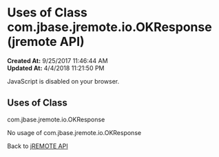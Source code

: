 # Uses of Class com.jbase.jremote.io.OKResponse (jremote API)

**Created At:** 9/25/2017 11:46:44 AM  
**Updated At:** 4/4/2018 11:21:50 PM  

<script type="text/javascript"><!--
    try {
        if (location.href.indexOf('is-external=true') == -1) {
            parent.document.title="Uses of Class com.jbase.jremote.io.OKResponse (jremote   API)";
        }
    }
    catch(err) {
    }
//--></script><noscript><div>JavaScript is disabled on your browser.</div></noscript><!-- ========= START OF TOP NAVBAR ======= -->
<!--   -->

<script type="text/javascript"><!--
  allClassesLink = document.getElementById("allclasses_navbar_top");
  if(window==top) {
    allClassesLink.style.display = "block";
  }
  else {
    allClassesLink.style.display = "none";
  }
  //--></script>
<!--   -->
<!-- ========= END OF TOP NAVBAR ========= -->
## Uses of Class
com.jbase.jremote.io.OKResponse

No usage of com.jbase.jremote.io.OKResponse
<!-- ======= START OF BOTTOM NAVBAR ====== -->
<!--   -->


Back to [jREMOTE API](com_jbase_jremote_package-summary)



